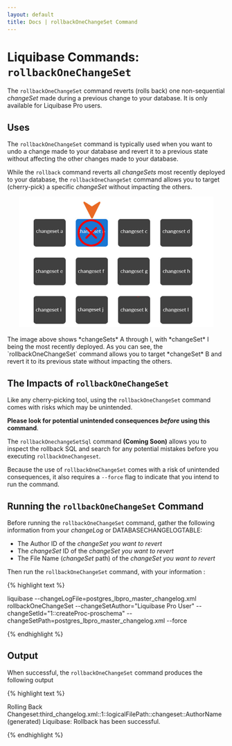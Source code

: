 ```yaml
---
layout: default
title: Docs | rollbackOneChangeSet Command 
---
```


# Liquibase Commands: `rollbackOneChangeSet`
The `rollbackOneChangeSet` command reverts (rolls back) one non-sequential *changeSet* made during a previous change to your database. It is only available for Liquibase Pro users.

## Uses
The `rollbackOneChangeSet` command is typically used when you want to undo a change made to your database and revert it to a previous state without affecting the other changes made to your database. 

While the `rollback` command reverts all *changeSets* most recently deployed to your database, the `rollbackOneChangeSet` command allows you to target (cherry-pick) a specific *changeSet* without impacting the others.

<div align="center"><img src="/images/documentation/rollback_pro-targeted.jpg" width="450px" alt="Image example of targeted rollback" /></div>
<br />
The image above shows *changeSets* A through I, with *changeSet* I being the most recently deployed. As you can see, the `rollbackOneChangeSet` command allows you to target *changeSet* B and revert it to its previous state without impacting the others.

## The Impacts of `rollbackOneChangeSet`
Like any cherry-picking tool, using the `rollbackOneChangeSet` command comes with risks which may be unintended. 

**Please look for potential unintended consequences *before* using this command**. 

The `rollbackOnechangeSetSql` command **(Coming Soon)** allows you to inspect the rollback SQL and search for any potential mistakes before you executing `rollbackOneChangeset`.

Because the use of `rollbackOneChangeSet` comes with a risk of unintended consequences, it also requires a `--force` flag to indicate that you intend to run the command.

## Running the `rollbackOneChangeSet` Command
Before running the `rollbackOneChangeSet` command, gather the following information from your *changeLog* or DATABASECHANGELOGTABLE:
- The Author ID of the *changeSet you want to revert*
- The *changeSet* ID of the *changeSet you want to revert*
- The File Name (*changeSet* path) of the *changeSet you want to revert*

Then run the `rollbackOneChangeSet` command, with your information :

{% highlight text %}

liquibase --changeLogFile=postgres_lbpro_master_changelog.xml rollbackOneChangeSet --changeSetAuthor="Liquibase Pro User" --changeSetId="1::createProc-proschema" --changeSetPath=postgres_lbpro_master_changelog.xml --force

{% endhighlight %}

## Output
When successful, the `rollbackOneChangeSet` command produces the following output

{% highlight text %}

Rolling Back Changeset:third_changelog.xml::1::logicalFilePath::changeset::AuthorName (generated)
Liquibase: Rollback has been successful.

{% endhighlight %}


